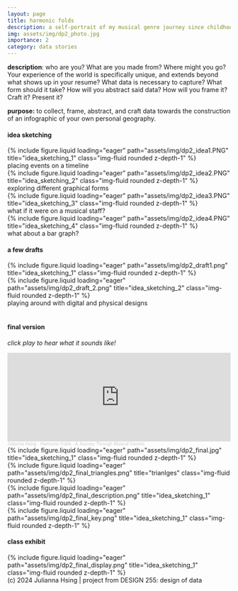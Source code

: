 ```yaml
---
layout: page
title: harmonic folds
description: a self-portrait of my musical genre journey since childhood
img: assets/img/dp2_photo.jpg
importance: 2
category: data stories
---
```

**description**: who are you? What are you made from? Where might you go? Your experience of the world is specifically unique, and extends beyond what shows up in your resume? What data is necessary to capture? What form should it take? How will you abstract said data? How will you frame it? Craft it? Present it?

**purpose:** to collect, frame, abstract, and craft data towards the construction of an infographic of your own personal geography.

#### **idea sketching**
<div class="row">
    <div class="col-sm mt-3 mt-md-0">
        {% include figure.liquid loading="eager" path="assets/img/dp2_idea1.PNG" title="idea_sketching_1" class="img-fluid rounded z-depth-1" %}
        <div class="caption mt-2">placing events on a timeline</div>
    </div>
    <div class="col-sm mt-3 mt-md-0">
        {% include figure.liquid loading="eager" path="assets/img/dp2_idea2.PNG" title="idea_sketching_2" class="img-fluid rounded z-depth-1" %}
        <div class="caption mt-2">exploring different graphical forms</div>
    </div>
    <div class="col-sm mt-3 mt-md-0">
        {% include figure.liquid loading="eager" path="assets/img/dp2_idea3.PNG" title="idea_sketching_3" class="img-fluid rounded z-depth-1" %}
        <div class="caption mt-2">what if it were on a musical staff?</div>
    </div>
    <div class="col-sm mt-3 mt-md-0">
        {% include figure.liquid loading="eager" path="assets/img/dp2_idea4.PNG" title="idea_sketching_4" class="img-fluid rounded z-depth-1" %}
        <div class="caption mt-2">what about a bar graph?</div>
    </div>
</div>

#### **a few drafts**
<div class="row">
    <div class="col-sm mt-3 mt-md-0">
        {% include figure.liquid loading="eager" path="assets/img/dp2_draft1.png" title="idea_sketching_1" class="img-fluid rounded z-depth-1" %}
    </div>
</div>
<div class="row">
    <div class="col-sm mt-3 mt-md-0">
        {% include figure.liquid loading="eager" path="assets/img/dp2_draft_2.png" title="idea_sketching_2" class="img-fluid rounded z-depth-1" %}
    </div>
</div>
<div class="caption">
    playing around with digital and physical designs
</div>

<br>

#### **final version**
_click play to hear what it sounds like!_
<iframe width="100%" height="200" scrolling="no" frameborder="no" allow="autoplay" src="https://w.soundcloud.com/player/?url=https%3A//api.soundcloud.com/tracks/1946931059&color=%23ff5500&auto_play=false&hide_related=false&show_comments=true&show_user=true&show_reposts=false&show_teaser=true&visual=true"></iframe><div style="font-size: 10px; color: #cccccc;line-break: anywhere;word-break: normal;overflow: hidden;white-space: nowrap;text-overflow: ellipsis; font-family: Interstate,Lucida Grande,Lucida Sans Unicode,Lucida Sans,Garuda,Verdana,Tahoma,sans-serif;font-weight: 100;"><a href="https://soundcloud.com/julianna-hsing" title="Julianna Hsing" target="_blank" style="color: #cccccc; text-decoration: none;">Julianna Hsing</a> · <a href="https://soundcloud.com/julianna-hsing/harmonic-folds-a-journey-through-musical-genres" title="Harmonic Folds - A Journey Through Musical Genres" target="_blank" style="color: #cccccc; text-decoration: none;">Harmonic Folds - A Journey Through Musical Genres</a></div>

<div class="row">
    <div class="col-sm mt-3 mt-md-0">
        {% include figure.liquid loading="eager" path="assets/img/dp2_final.jpg" title="idea_sketching_1" class="img-fluid rounded z-depth-1" %}
    </div>
</div>
<div class="row">
    <div class="col-sm mt-3 mt-md-0">
        {% include figure.liquid loading="eager" path="assets/img/dp2_final_triangles.png" title="trianlges" class="img-fluid rounded z-depth-1" %}
    </div>
</div>
<div class="row">
    <div class="col-sm mt-3 mt-md-0">
        {% include figure.liquid loading="eager" path="assets/img/dp2_final_description.png" title="idea_sketching_1" class="img-fluid rounded z-depth-1" %}
    </div>
    <div class="col-sm mt-3 mt-md-0">
        {% include figure.liquid loading="eager" path="assets/img/dp2_final_key.png" title="idea_sketching_1" class="img-fluid rounded z-depth-1" %}
    </div>
</div>

#### **class exhibit**
<div class="row">
    <div class="col-sm mt-3 mt-md-0">
        {% include figure.liquid loading="eager" path="assets/img/dp2_final_display.png" title="idea_sketching_1" class="img-fluid rounded z-depth-1" %}
    </div>
</div>
<div class="caption">
    (c) 2024 Julianna Hsing | project from DESIGN 255: design of data
</div>